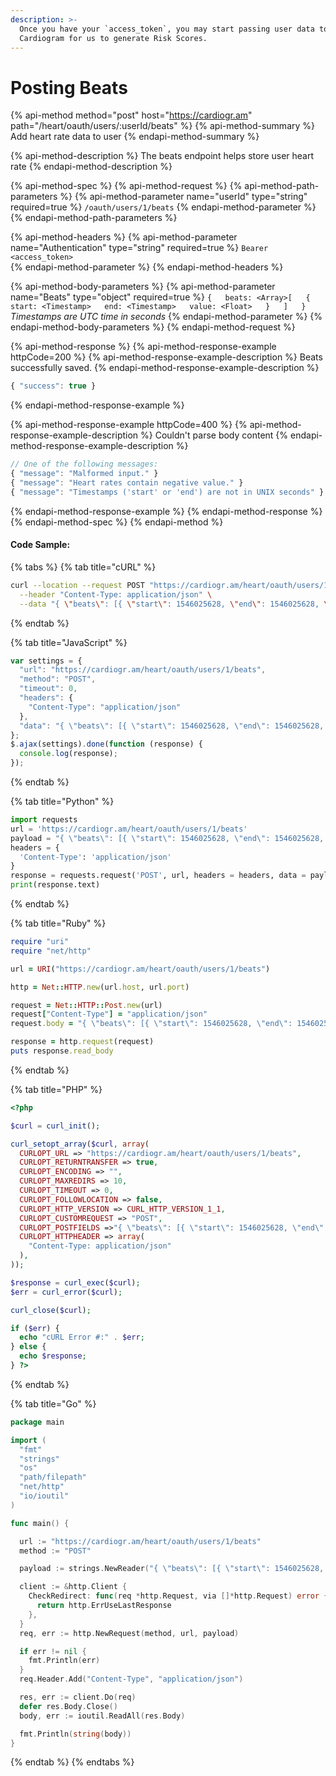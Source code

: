 ```yaml
---
description: >-
  Once you have your `access_token`, you may start passing user data to
  Cardiogram for us to generate Risk Scores.
---
```


# Posting Beats

{% api-method method="post" host="https://cardiogr.am" path="/heart/oauth/users/:userId/beats" %}
{% api-method-summary %}
Add heart rate data to user
{% endapi-method-summary %}

{% api-method-description %}
The beats endpoint helps store user heart rate
{% endapi-method-description %}

{% api-method-spec %}
{% api-method-request %}
{% api-method-path-parameters %}
{% api-method-parameter name="userId" type="string" required=true %}
`/oauth/users/1/beats`
{% endapi-method-parameter %}
{% endapi-method-path-parameters %}

{% api-method-headers %}
{% api-method-parameter name="Authentication" type="string" required=true %}
`Bearer <access_token>`  
{% endapi-method-parameter %}
{% endapi-method-headers %}

{% api-method-body-parameters %}
{% api-method-parameter name="Beats" type="object" required=true %}
`{  
  beats: <Array>[  
    {  
      start: <Timestamp>  
      end: <Timestamp>  
      value: <Float>  
    }  
  ]  
}`  
_Timestamps are UTC time in seconds_
{% endapi-method-parameter %}
{% endapi-method-body-parameters %}
{% endapi-method-request %}

{% api-method-response %}
{% api-method-response-example httpCode=200 %}
{% api-method-response-example-description %}
Beats successfully saved.
{% endapi-method-response-example-description %}

```javascript
{ "success": true }
```
{% endapi-method-response-example %}

{% api-method-response-example httpCode=400 %}
{% api-method-response-example-description %}
Couldn't parse body content
{% endapi-method-response-example-description %}

```javascript
// One of the following messages:
{ "message": "Malformed input." }
{ "message": "Heart rates contain negative value." }
{ "message": "Timestamps ('start' or 'end') are not in UNIX seconds" }
```
{% endapi-method-response-example %}
{% endapi-method-response %}
{% endapi-method-spec %}
{% endapi-method %}

#### Code Sample:

{% tabs %}
{% tab title="cURL" %}
```bash
curl --location --request POST "https://cardiogr.am/heart/oauth/users/1/beats" \
  --header "Content-Type: application/json" \
  --data "{ \"beats\": [{ \"start\": 1546025628, \"end\": 1546025628, \"value\": 60 }, { \"start\": 1546025701, \"end\": 1546025701, \"value\": 62 }] }"
```
{% endtab %}

{% tab title="JavaScript" %}
```javascript
var settings = {
  "url": "https://cardiogr.am/heart/oauth/users/1/beats",
  "method": "POST",
  "timeout": 0,
  "headers": {
    "Content-Type": "application/json"
  },
  "data": "{ \"beats\": [{ \"start\": 1546025628, \"end\": 1546025628, \"value\": 60 }, { \"start\": 1546025701, \"end\": 1546025701, \"value\": 62 }] }",
};
$.ajax(settings).done(function (response) {
  console.log(response);
});
```
{% endtab %}

{% tab title="Python" %}
```python
import requests
url = 'https://cardiogr.am/heart/oauth/users/1/beats'
payload = "{ \"beats\": [{ \"start\": 1546025628, \"end\": 1546025628, \"value\": 60 }, { \"start\": 1546025701, \"end\": 1546025701, \"value\": 62 }] }"
headers = {
  'Content-Type': 'application/json'
}
response = requests.request('POST', url, headers = headers, data = payload, allow_redirects=False, timeout=undefined, allow_redirects=false)
print(response.text)
```
{% endtab %}

{% tab title="Ruby" %}
```ruby
require "uri"
require "net/http"

url = URI("https://cardiogr.am/heart/oauth/users/1/beats")

http = Net::HTTP.new(url.host, url.port)

request = Net::HTTP::Post.new(url)
request["Content-Type"] = "application/json"
request.body = "{ \"beats\": [{ \"start\": 1546025628, \"end\": 1546025628, \"value\": 60 }, { \"start\": 1546025701, \"end\": 1546025701, \"value\": 62 }] }"

response = http.request(request)
puts response.read_body
```
{% endtab %}

{% tab title="PHP" %}
```php
<?php

$curl = curl_init();

curl_setopt_array($curl, array(
  CURLOPT_URL => "https://cardiogr.am/heart/oauth/users/1/beats",
  CURLOPT_RETURNTRANSFER => true,
  CURLOPT_ENCODING => "",
  CURLOPT_MAXREDIRS => 10,
  CURLOPT_TIMEOUT => 0,
  CURLOPT_FOLLOWLOCATION => false,
  CURLOPT_HTTP_VERSION => CURL_HTTP_VERSION_1_1,
  CURLOPT_CUSTOMREQUEST => "POST",
  CURLOPT_POSTFIELDS =>"{ \"beats\": [{ \"start\": 1546025628, \"end\": 1546025628, \"value\": 60 }, { \"start\": 1546025701, \"end\": 1546025701, \"value\": 62 }] }",
  CURLOPT_HTTPHEADER => array(
    "Content-Type: application/json"
  ),
));

$response = curl_exec($curl);
$err = curl_error($curl);

curl_close($curl);

if ($err) {
  echo "cURL Error #:" . $err;
} else {
  echo $response;
} ?>
```
{% endtab %}

{% tab title="Go" %}
```go
package main

import (
  "fmt"
  "strings"
  "os"
  "path/filepath"
  "net/http"
  "io/ioutil"
)

func main() {

  url := "https://cardiogr.am/heart/oauth/users/1/beats"
  method := "POST"

  payload := strings.NewReader("{ \"beats\": [{ \"start\": 1546025628, \"end\": 1546025628, \"value\": 60 }, { \"start\": 1546025701, \"end\": 1546025701, \"value\": 62 }] }")

  client := &http.Client {
    CheckRedirect: func(req *http.Request, via []*http.Request) error {
      return http.ErrUseLastResponse
    },
  }
  req, err := http.NewRequest(method, url, payload)

  if err != nil {
    fmt.Println(err)
  }
  req.Header.Add("Content-Type", "application/json")

  res, err := client.Do(req)
  defer res.Body.Close()
  body, err := ioutil.ReadAll(res.Body)

  fmt.Println(string(body))
}
```
{% endtab %}
{% endtabs %}

